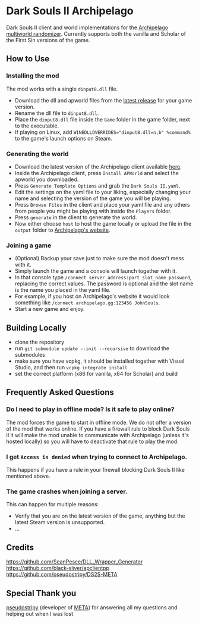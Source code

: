 # Dark Souls II Archipelago

Dark Souls II client and world implementations for the [Archipelago multiworld randomizer](https://archipelago.gg/). Currently supports both the vanilla and Scholar of the First Sin versions of the game.

## How to Use

### Installing the mod

The mod works with a single `dinput8.dll` file.

- Download the dll and apworld files from the [latest release](https://github.com/WildBunnie/DarkSoulsII-Archipelago/releases) for your game version.
- Rename the dll file to `dinput8.dll`.
- Place the `dinput8.dll` file inside the `Game` folder in the game folder, next to the executable.
- If playing on Linux, add `WINEDLLOVERRIDES="dinput8.dll=n,b" %command%` to the game's launch options on Steam.

### Generating the world

- Download the latest version of the Archipelago client available [here](https://github.com/ArchipelagoMW/Archipelago/releases/latest).
- Inside the Archipelago client, press `Install APWorld` and select the apworld you downloaded.
- Press `Generate Template Options` and grab the `Dark Souls II.yaml`.
- Edit the settings on the yaml file to your liking, especially changing your name and selecting the version of the game you will be playing.
- Press `Browse Files` in the client and place your yaml file and any others from people you might be playing with inside the `Players` folder.
- Press `generate` in the client to generate the world.
- Now either choose `host` to host the game locally or upload the file in the `output` folder to [Archipelago's website](https://archipelago.gg/uploads).

### Joining a game

- (Optional) Backup your save just to make sure the mod doesn't mess with it.
- Simply launch the game and a console will launch together with it.
- In that console type `/connect server_address:port slot_name password`, replacing the correct values. The password is optional and the slot name is the name you placed in the yaml file.
- For example, if you host on Archipelago's website it would look something like `/connect archipelago.gg:123456 JohnSouls`.
- Start a new game and enjoy.

## Building Locally

- clone the repository
- run `git submodule update --init --recursive` to download the submodules
- make sure you have vcpkg, it should be installed together with Visual Studio, and then run `vcpkg integrate install`
- set the correct platform (x86 for vanilla, x64 for Scholar) and build

## Frequently Asked Questions

### **Do I need to play in offline mode? Is it safe to play online?**
The mod forces the game to start in offline mode. We do not offer a version of the mod that works online. If you have a firewall rule to block Dark Souls II it will make the mod unable to communicate with Archipelago (unless it's hosted locally) so you will have to deactivate that rule to play the mod.

### **I get `Access is denied` when trying to connect to Archipelago.**
This happens if you have a rule in your firewall blocking Dark Souls II like mentioned above.

### The game crashes when joining a server.
This can happen for multiple reasons:
  - Verify that you are on the latest version of the game, anything but the latest Steam version is unsupported.
  - ...

## Credits

https://github.com/SeanPesce/DLL_Wrapper_Generator \
https://github.com/black-sliver/apclientpp \
https://github.com/pseudostripy/DS2S-META

## Special Thank you

[pseudostripy](https://github.com/pseudostripy) (developer of [META](https://github.com/pseudostripy/DS2S-META)) for answering all my questions and helping out when I was lost

